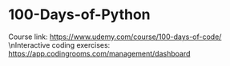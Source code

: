 # 100-Days-of-Python
Course link: https://www.udemy.com/course/100-days-of-code/
\nInteractive coding exercises: https://app.codingrooms.com/management/dashboard
